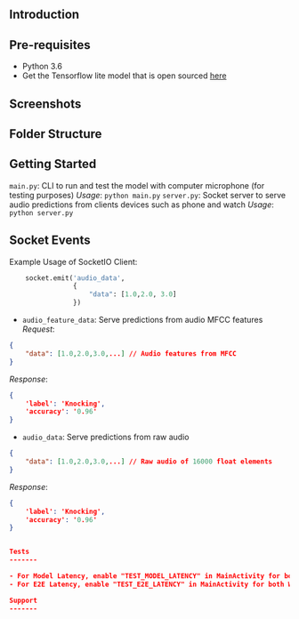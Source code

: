 
Introduction
------------

Pre-requisites
--------------
- Python 3.6
- Get the Tensorflow lite model that is open sourced [here]()

Screenshots
-------------

Folder Structure
-------------

Getting Started
---------------
`main.py`: CLI to run and test the model with computer microphone (for testing purposes)
*Usage*:
``` python main.py ```
`server.py`: Socket server to serve audio predictions from clients devices such as phone and watch
*Usage*:
``` python server.py ```

Socket Events
---------------
Example Usage of SocketIO Client:
```python
    socket.emit('audio_data',
                {
                    "data": [1.0,2.0, 3.0]
                })
```
- `audio_feature_data`: Serve predictions from audio MFCC features
*Request*:
```json
{
    "data": [1.0,2.0,3.0,...] // Audio features from MFCC
}
```
*Response*:
```json
{
    'label': 'Knocking',
    'accuracy': '0.96'
}
```
- `audio_data`: Serve predictions from raw audio
```json
{
    "data": [1.0,2.0,3.0,...] // Raw audio of 16000 float elements
}
```
*Response*:
```json
{
    'label': 'Knocking',
    'accuracy': '0.96'
}


Tests
-------

- For Model Latency, enable "TEST_MODEL_LATENCY" in MainActivity for both Watch and Phone 
- For E2E Latency, enable "TEST_E2E_LATENCY" in MainActivity for both Watch and Phone

Support
-------

